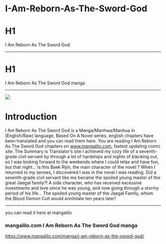 # I-Am-Reborn-As-The-Sword-God
# H1 
I Am Reborn As The Sword God
***
# H1 
I Am Reborn As The Sword God manga
***
<img src="https://www.mangalilo.com/manga/i-am-reborn-as-the-sword-god/" />

# Introduction
I Am Reborn As The Sword God is a Manga/Manhwa/Manhua in (English/Raw) language,
Based On A Novel series, english chapters have been translated and you can read them here.
You are reading I Am Reborn As The Sword God chapters on www.mangalilo.com,
fastest updating comic site. The Summary is Translator’s site I achieved my cozy life 
of a seventh-grade civil servant by through a lot of hardships and nights of blacking out,
so I was looking forward to the weekends where I could relax and have fun, but that night… 
Is this Baek Rijin, the main character of the novel ? When I returned to my senses,
I discovered I was in the novel I was reading. Did a seventh-grade civil servant like
me became the spoiled young master of the great Jaegal family?! A side character,
who has received excessive investments and love since he was young,
and now going through a stormy period of his life… The spoiled young master of the Jaegal Family,
whom the Blood Demon Cult would annihilate ten years later!
***

you can read it here at mangalilo
### mangalilo.com I Am Reborn As The Sword God manga

https://www.mangalilo.com/manga/i-am-reborn-as-the-sword-god/
